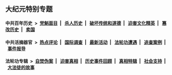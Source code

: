 ## 大纪元特别专题

#### 中共百年历史 &nbsp;>&nbsp; [党魁面目](indexes/nf1176107/README.md?01070430) &nbsp;| &nbsp; [杀人历史](indexes/nf1176106/README.md?01070430) &nbsp;| &nbsp; [破坏传统和道德](indexes/nf1176106/README.md?01070430) &nbsp;| &nbsp; [迫害文化精英](indexes/nf1176111/README.md?01070430) &nbsp;| &nbsp; [篡改历史](indexes/nf1176115/README.md?01070430) &nbsp;| &nbsp; [卖国](indexes/nf1176117/README.md?01070430) 

#### 中共活摘器官 &nbsp;>&nbsp; [热点评论](indexes/nf5879/README.md?01070430) &nbsp;| &nbsp; [国际调查](indexes/nf5947/README.md?01070430) &nbsp;| &nbsp; [最新活动](indexes/nf5883/README.md?01070430) &nbsp;| &nbsp; [法轮功遭遇](indexes/nf5881/README.md?01070430) &nbsp;| &nbsp; [追查案例](indexes/nf5880/README.md?01070430) &nbsp;| &nbsp; [事件报导](indexes/nf5877/README.md?01070430) 

#### 法轮功专辑 &nbsp;>&nbsp; [自焚伪案](indexes/nf5562/README.md?01070430) &nbsp;| &nbsp; [迫害真相](indexes/nf4379/README.md?01070430) &nbsp;| &nbsp; [历史事件回顾](indexes/nf5793/README.md?01070430) &nbsp;| &nbsp; [真相特辑](indexes/nf4389/README.md?01070430) &nbsp;| &nbsp; [社会支持](indexes/nf4386/README.md?01070430) &nbsp;| &nbsp; [大法徒的故事](indexes/nf1147481/README.md?01070430) 

